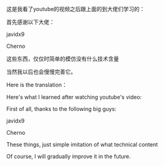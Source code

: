 这是我看了youtube的视频之后跟上面的到大佬们学习的：

首先感谢以下大佬：

javidx9

Cherno

这些东西，仅仅时简单的模仿没有什么技术含量

当然我以后也会慢慢完善它。

Here is the translation：

Here's what I learned after watching youtube's video:

First of all, thanks to the following big guys:

javidx9

Cherno

These things, just simple imitation of what technical content

Of course, I will gradually improve it in the future.
